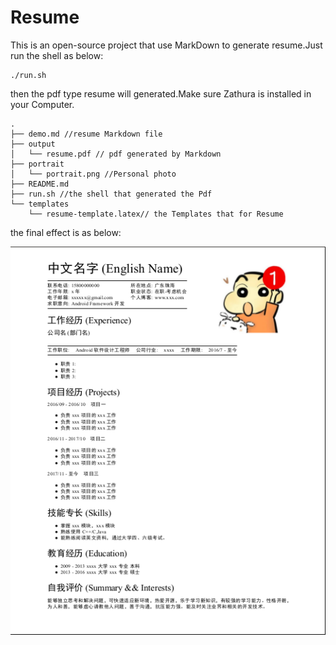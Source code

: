 # Resume

This is an open-source project that use MarkDown to generate resume.Just run the shell as below:

```
./run.sh
```

then the pdf type resume will generated.Make sure Zathura is installed in your Computer.

```
.
├── demo.md //resume Markdown file
├── output
│   └── resume.pdf // pdf generated by Markdown
├── portrait
│   └── portrait.png //Personal photo
├── README.md
├── run.sh //the shell that generated the Pdf
└── templates
    └── resume-template.latex// the Templates that for Resume
```

the final effect is as below:

![](portrait/resume.png)
